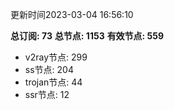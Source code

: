 更新时间2023-03-04 16:56:10

**总订阅: 73**
**总节点: 1153**
**有效节点: 559**
- v2ray节点: 299
- ss节点: 204
- trojan节点: 44
- ssr节点: 12
